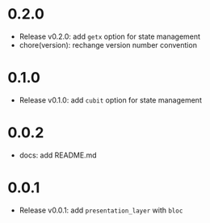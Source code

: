 # 0.2.0

- Release v0.2.0: add `getx` option for state management
- chore(version): rechange version number convention

# 0.1.0

- Release v0.1.0: add `cubit` option for state management

# 0.0.2

- docs: add README.md

# 0.0.1

- Release v0.0.1: add `presentation_layer` with `bloc`
